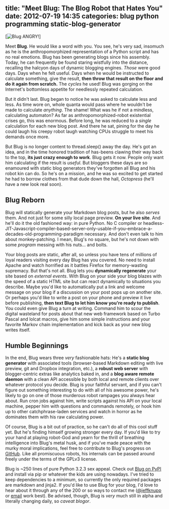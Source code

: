 title: "Meet Blug: The Blog Robot that Hates You"
date: 2012-07-19 14:35
categories: blug python programming static-blog-generator
---

[![Blug ANGRY!][1]]

[1]: http://www.jeffknupp.com/images/untitled.png (Blug ANGRY!)

Meet **Blug**. He would like a word with you. You see, he's very sad, insomuch as he is the anthropomorphized representation of a Python script and has no real emotions. Blug has been generating blogs since his assembly. Today, he can frequently be found staring wistfully into the distance, recalling the halcyon days of dynamic blogging engines. *Those* were good days. Days when he felt useful. Days when he would be instructed to calculate something, give the result, **then throw that result on the floor and do it again from scratch.** The *cycles* he used! Blug was gorging on the Internet's bottomless appetite for needlessly repeated calculation. 

But it didn't last. Blug began to notice he was asked to calculate less and less. As time wore on, whole quanta would pass where he wouldn't be made to calculate *anything*. The shame! What was he if not a mindless, calculating automaton? As far as anthropomorphized-robot existential crises go, this was enormous. Before long, he was reduced to a *single* calculation for each new blog post. And there he sat, pining for the day he could laugh his creepy robot laugh watching CPUs struggle to meet his demands once more. 
<!--more-->

But Blug is no longer content to thread.sleep() away the day. He's got an idea, and in the time honored tradition of has-beens clawing their way back to the top, **its just crazy enough to work**. Blug gets it now. People only want him calculating if the result is *useful*. But bloggers these days are so enamoured with static blog generators they've forgotten all Blug and his robot kin can do. So he's on a mission, and he was so excited to get started he had to borrow clothes from that dude down the hall, *Octopress* (he'll have a new look real soon). 

## Blug Reborn ##

Blug will statically generate your Markdown blog posts, but he also *serves* them. And not just for some silly local page preview. **On your live site**. And he'll do it the old fashioned way: in pure Python. No C compiler or headless-JIT-Javascript-compiler-based-server-only-usable-if-you-embrace-a-decades-old-programming-paradigm necessary. And don't even talk to him about monkey-patching. I mean, Blug's no square, but he's not down with some *program* messing with his nuts... and bolts. 

Your blog posts are static, after all, so unless you have tens of millions of loyal readers visiting every day Blug has you covered. No need to install Apache and watch horrified as it battles Firefox for memory-wasting supremacy. But that's not all. Blug lets you **dynamically regenerate** your site based on *external events*. With Blug on your side your blog blazes with the speed of a static HTML site but can react dynamically to situations you describe. Maybe you'd like to automatically put a link and welcome message on your blog if a discussion on your post pops up on another site. Or perhaps you'd like to write a post on your phone and preview it live before publishing, **then text Blug to let him know you're ready to publish**. You could even give Blug a turn at writing. Command him to scour the digital wasteland for posts about that new web framework based on Turbo Pascal and lolcat macros, give him some simple instructions and your favorite Markov chain implementation and kick back as your new blog writes itself.

## Humble Beginnings ##

In the end, Blug wears three *very* fashionable hats: He's a **static blog generator** with associated tools (browser-based Markdown editing with live preview, git and Dropbox integration, etc.), a **robust web server** with blogger-centric extras like analytics baked in, and a **blog aware remote daemon** with a clean API accessible by both local and remote clients over whatever protocol you decide. Blug is your faithful servant, and if you can't figure out something interesting to do with all of his awesome power, he's likely to go on one of those murderous robot rampages you always hear about. Run cron jobs against him, write scripts against his API on your local machine, pepper him with questions and commands remotely, or hook him up to other catchphrase-laden services and watch in horror as he dominates them with his raw calculating power.

Of course, Blug is a bit out of practice, so he can't do all of this cool stuff yet. But he's finding himself growing stronger every day. If you'd like to try your hand at playing robot-God and yearn for the thrill of breathing intelligence into Blug's metal husk, and if you've made peace with the murky moral implications, feel free to contribute to Blug's progress on [GitHub](http://www.github.com/jeffknupp/blug). Like all promiscuous robots, his internals can be passed around freely under the terms of the GPLv3 license.

Blug is ~250 lines of pure Python 3.2.3 sex appeal. Check out [Blug on PyPI](http://pypi.python.org/pypi/blug) and install via pip or whatever the kids are using nowadays. I've tried to keep dependencies to a minimum, so currently the only required packages are markdown and jinja2. If you'd like to use Blug for your blog, I'd love to hear about it through any of the 200 or so ways to contact me ([@jeffknupp](http://www.twitter.com/jeffknupp) or [email](mailto:jknupp@gmail.com) work best). Be advised, though, Blug is *very* much still in alpha and literally changing daily, so *caveat blogor*.
